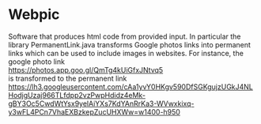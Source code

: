 # Webpic
Software that produces html code from provided input. In particular the library PermanentLink.java transforms Google photos links 
into permanent links which can be used to include images in websites. For instance, the google photo link <br>
https://photos.app.goo.gl/QmTg4kUiGfxJNtvq5 <br>
is transformed to the permanent link <br>
https://lh3.googleusercontent.com/cAa1yvY0HKgv590DfSGKgujzUGkJ4NLHodjgUzaj966TLfdpp2vzPwpHdidz4eMk-gBY3Oc5CwdWtYsx9yelAiYXs7KdYAnRrKa3-WVwxkixq-y3wFL4PCn7VhaEXBzkepZucUHXWw=w1400-h950
